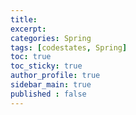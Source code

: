 ```yaml
---
title: 
excerpt: 
categories: Spring
tags: [codestates, Spring]
toc: true
toc_sticky: true
author_profile: true
sidebar_main: true
published : false
---
```


